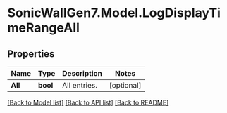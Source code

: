 # SonicWallGen7.Model.LogDisplayTimeRangeAll

## Properties

Name | Type | Description | Notes
------------ | ------------- | ------------- | -------------
**All** | **bool** | All entries. | [optional] 

[[Back to Model list]](../README.md#documentation-for-models) [[Back to API list]](../README.md#documentation-for-api-endpoints) [[Back to README]](../README.md)

